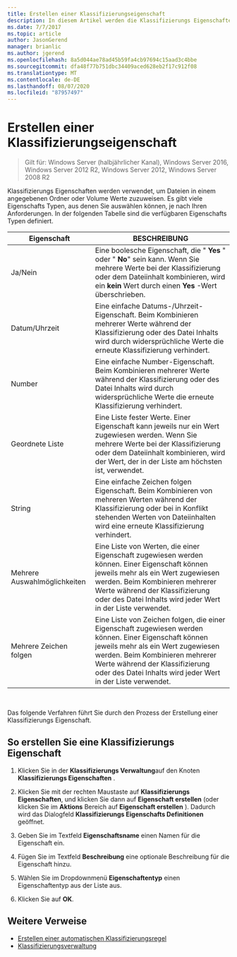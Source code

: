 ```yaml
---
title: Erstellen einer Klassifizierungseigenschaft
description: In diesem Artikel werden die Klassifizierungs Eigenschaften beschrieben, die zum Zuweisen von Werten zu Dateien in einem angegebenen Ordner oder Volume verwendet werden.
ms.date: 7/7/2017
ms.topic: article
author: JasonGerend
manager: brianlic
ms.author: jgerend
ms.openlocfilehash: 8a5d044ae78ad45b59fa4cb97694c15aad3c4bbe
ms.sourcegitcommit: dfa48f77b751dbc34409aced628eb2f17c912f08
ms.translationtype: MT
ms.contentlocale: de-DE
ms.lasthandoff: 08/07/2020
ms.locfileid: "87957497"
---
```

# <a name="create-a-classification-property"></a>Erstellen einer Klassifizierungseigenschaft

> Gilt für: Windows Server (halbjährlicher Kanal), Windows Server 2016, Windows Server 2012 R2, Windows Server 2012, Windows Server 2008 R2

Klassifizierungs Eigenschaften werden verwendet, um Dateien in einem angegebenen Ordner oder Volume Werte zuzuweisen. Es gibt viele Eigenschafts Typen, aus denen Sie auswählen können, je nach Ihren Anforderungen. In der folgenden Tabelle sind die verfügbaren Eigenschafts Typen definiert.

|Eigenschaft | BESCHREIBUNG |
| --- | --- |
| Ja/Nein | Eine boolesche Eigenschaft, die " **Yes** " oder " **No**" sein kann. Wenn Sie mehrere Werte bei der Klassifizierung oder dem Dateiinhalt kombinieren, wird ein **kein** Wert durch einen **Yes** -Wert überschrieben. |
| Datum/Uhrzeit | Eine einfache Datums-/Uhrzeit-Eigenschaft. Beim Kombinieren mehrerer Werte während der Klassifizierung oder des Datei Inhalts wird durch widersprüchliche Werte die erneute Klassifizierung verhindert. |
| Number | Eine einfache Number-Eigenschaft. Beim Kombinieren mehrerer Werte während der Klassifizierung oder des Datei Inhalts wird durch widersprüchliche Werte die erneute Klassifizierung verhindert. |
| Geordnete Liste | Eine Liste fester Werte. Einer Eigenschaft kann jeweils nur ein Wert zugewiesen werden. Wenn Sie mehrere Werte bei der Klassifizierung oder dem Dateiinhalt kombinieren, wird der Wert, der in der Liste am höchsten ist, verwendet. |
| String | Eine einfache Zeichen folgen Eigenschaft. Beim Kombinieren von mehreren Werten während der Klassifizierung oder bei in Konflikt stehenden Werten von Dateiinhalten wird eine erneute Klassifizierung verhindert. |
| Mehrere Auswahlmöglichkeiten | Eine Liste von Werten, die einer Eigenschaft zugewiesen werden können. Einer Eigenschaft können jeweils mehr als ein Wert zugewiesen werden. Beim Kombinieren mehrerer Werte während der Klassifizierung oder des Datei Inhalts wird jeder Wert in der Liste verwendet. |
| Mehrere Zeichen folgen | Eine Liste von Zeichen folgen, die einer Eigenschaft zugewiesen werden können. Einer Eigenschaft können jeweils mehr als ein Wert zugewiesen werden. Beim Kombinieren mehrerer Werte während der Klassifizierung oder des Datei Inhalts wird jeder Wert in der Liste verwendet. |

<br />

Das folgende Verfahren führt Sie durch den Prozess der Erstellung einer Klassifizierungs Eigenschaft.

## <a name="to-create-a-classification-property"></a>So erstellen Sie eine Klassifizierungs Eigenschaft

1.  Klicken Sie in der **Klassifizierungs Verwaltung**auf den Knoten **Klassifizierungs Eigenschaften** .

2.  Klicken Sie mit der rechten Maustaste auf **Klassifizierungs Eigenschaften**, und klicken Sie dann auf **Eigenschaft erstellen** (oder klicken Sie im **Aktions** Bereich auf **Eigenschaft erstellen** ). Dadurch wird das Dialogfeld **Klassifizierungs Eigenschafts Definitionen** geöffnet.

3.  Geben Sie im Textfeld **Eigenschaftsname** einen Namen für die Eigenschaft ein.

4.  Fügen Sie im Textfeld **Beschreibung** eine optionale Beschreibung für die Eigenschaft hinzu.

5.  Wählen Sie im Dropdownmenü **Eigenschaftentyp** einen Eigenschaftentyp aus der Liste aus.

6.  Klicken Sie auf **OK**.

## <a name="additional-references"></a>Weitere Verweise

-   [Erstellen einer automatischen Klassifizierungsregel](create-automatic-classification-rule.md)
-   [Klassifizierungsverwaltung](classification-management.md)